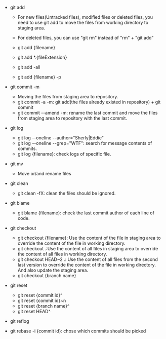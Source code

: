 * git add
    * For new files(Untracked files), modified files or deleted files, you need to use git add to move the files from working directory to staging area.
    * For deleted files, you can use "git rm" instead of "rm" + "git add"

    * git add {filename}
    * git add *.{fileExtension}
    * git add -all
    * git add {filename} -p

* git commit -m
    * Moving the files from staging area to repository.
    * git commit -a -m: git add(the files already existed in repository) + git commit
    * git commit --amend -m: rename the last commit and move the files from staging area to repository with the last commit.
     
* git log 
    * git log --oneline --author="Sherly\|Eddie"
    * git log --oneline --grep="WTF": search for message contents of commits.
    * git log {filename}: check logs of specific file. 

* git mv
    * Move or/and rename files
    
* git clean
    * git clean -fX: clean the files should be ignored.

* git blame     
    * git blame {filename}: check the last commit author of each line of code.

* git checkout
    * git checkout {filename}: Use the content of the file in staging area to override the content of the file in working directory.
    * git checkout .:Use the content of all files in staging area to override the content of all files in working directory.
    * git checkout HEAD~2 .: Use the content of all files from the second last version to override the content of the file in working directory. And also update the staging area. 
    * git checkout {branch name}
    
* git reset
    * git reset {commit id}^
    * git reset {commit id}~n 
    * git reset {branch name}^
    * git reset HEAD^
    
* git reflog

* git rebase -i {commit id}: chose which commits should be picked
 